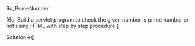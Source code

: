 6c_PrimeNumber


[6c. Build a servlet program to check the given number is prime number or not using HTML with step
by step procedure.]


Solution->()

